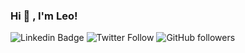 ### Hi 👋 , I'm Leo!


![Linkedin Badge](https://img.shields.io/badge/-Leonardo%20Damasceno-blue?style=social&logo=Linkedin&logoColor=blue&link=https://www.linkedin.com/in/ldmscn/)
![Twitter Follow](https://img.shields.io/twitter/follow/gourmet_coder?label=%40gourmet_coder&style=social)
![GitHub followers](https://img.shields.io/github/followers/dmscn?label=Follow&style=social)

[](https://media.giphy.com/media/zOvBKUUEERdNm/giphy.gif)
